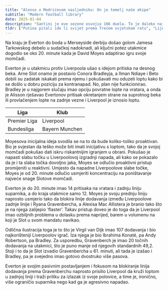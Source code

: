 ```yaml
---
title: "Alonso o Modrićevom nasljedniku: On je temelj naše ekipe"
subtitle: "Modern football library"
date: 2025-01-04
description: "Santini je ove sezone osvojio 166 duela. To je daleko najviše u ligi i  drugoplasiranom je pobjegao za 32 posto. U zračnim duelima je još  impresivniji: u dosadašnjem dijelu sezone uzeo ih je 109. Prvi napadač  na toj listi je Sandro Kulenović s 50 osvojenih zračnih duela, pa Marko  Livaja s 43"
tldr: ["Putina pitali ide li svijet prema Trećem svjetskom ratu", "Liječnici: U 24 sata u Gazi ubijeno 140 ljudi"]
---
```


Na kraju je Everton do boda u Merseyside derbiju došao golom Jamesa Tarkowskog debelo u sudačkoj nadoknadi, ali ključni potez utakmice dogodio se oko 20. minute kada je David Moyes adaptirao igru svoje momčadi.

Everton je u utakmicu protiv Liverpoola ušao s idejom pritiska na desnog beka. Arne Slot onamo je postavio Conora Bradleyja, a Ilman Ndiaye i Beto dobili su zadatak iskakati prema njemu i pokušavati mu oduzeti loptu  kako bi se došlo u dobru poziciju za kontranapad. No, plan nije  funkcionirao. Bradley je u najgorem slučaju imao opciju povratne lopte  na vratara, a onda je Alisson rješavao Evertonov  pritisak okretanjem strane na suprotnog beka ili provlačenjem lopte na  zadnje vezne i Liverpool je iznosio loptu.

| Liga | Klub |
| --- | --- |
| Premier Liga | Liverpool |
| Bundesliga | Bayern Munchen |

Moyesova inicijalna ideja svodila se na to da bude koliko-toliko  proaktivan. Bio je svjestan da teško može biti imati inicijativu s  loptom, tako da je svojoj momčadi pokušao dati iskru riskantnijim  igranjem u obrani. Pokušao je napasti slabu točku u Liverpoolovoj  izgradnji napada, ali kako se pokazalo da je i ta slaba točka dovoljno  jaka, Moyes se odlučio proaktivni pristup promijeniti u reaktivni.  Umjesto da napadne Liverpoolove slabe točke, Moyes je od 20. minute  odlučio usmjeriti koncentraciju na poništavanje najveće snage Slotove  momčadi.

Everton je do 20. minute imao 14 pritisaka na vratara i zadnju liniju suparnika, a do kraja utakmice samo 12. Moyes je svoju prednju liniju  naprosto usmjerio tako da blokira linije dodavanja između Liverpoolove  zadnje linije i Ryana Gravenbercha, a Alexisa Mac Allistera je branio tako što je na njega zalijepio ‘flaster’. Takav pristup doveo je do toga da je Liverpool imao ozbiljnih problema u dolasku prema  naprijed, barem u volumenu na koji je Slot u svom mandatu navikao.

Odlična ilustracija toga je to što je Virgil van Dijk imao 107 dodavanja i bio najkorišteniji Liverpoolov igrač. Iza njega je bio Ibrahima Konaté, pa Andy Robertson, pa Bradley. Za usporedbu, Gravenberch je imao 20 točnih dodavanja na  utakmici, što je puno manje od njegovih standardnih 49,2. Stoji i to da  je Slot izvadio Gravenbercha u 61. minuti, ali tada je izašao i Bradley, pa je svejedno imao gotovo dvostruko više pasova.

Everton je svojim pasivnim postavljanjem i fokusom na blokiranje  linija dodavanja prema Gravenberchu naprosto prisilio Liverpool da kruži loptom u zadnjoj liniji i traži priliku za izlazak iz svoje polovice, a time je, ironično, više ograničio suparnika nego kad ga je agresivno  napadao.
